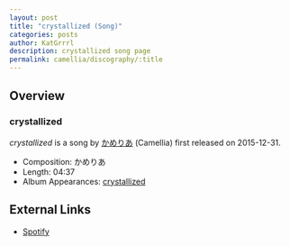 ```yaml
---
layout: post
title: "crystallized (Song)"
categories: posts
author: KatGrrrl
description: crystallized song page
permalink: camellia/discography/:title
---
```


## Overview

### crystallized

*crystallized* is a song by [かめりあ](<{% link postsWiki/_posts/2023-12-10-camellia.md %}>) (Camellia) first released on 2015-12-31.

* Composition: かめりあ
* Length: 04:37
* Album Appearances: [crystallized](<{% link postsInclude/_posts/camellia/albums/crystallized/2023-12-12-crystallized.md %}>)

## External Links

* [Spotify](https://open.spotify.com/track/6HBznW6Doe0w8WBazMavO5?si=d0eb1b6ad30c40c5)
